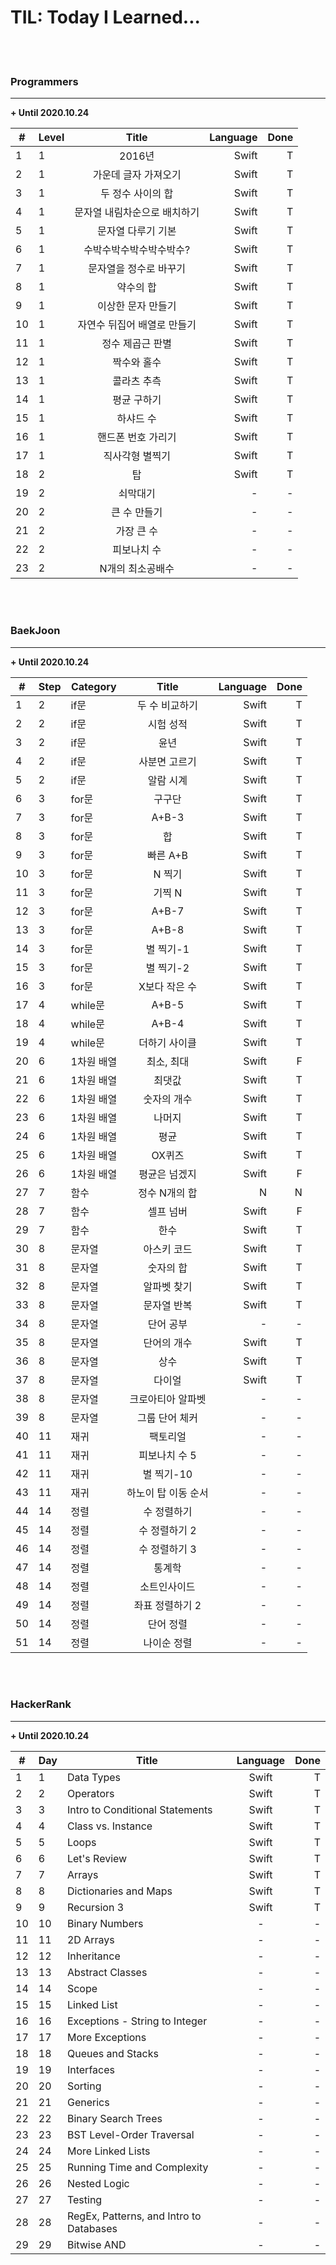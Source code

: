 # TIL: Today I Learned...              

<br><br>

### Programmers
----------------------

**+ Until 2020.10.24**

| <center>#</center> |  <center>Level</center> |  <center>Title</center> |  <center>Language</center> | <center>Done</center> |
|:--------|:--------|:--------:|--------:|--------:|
| 1 | 1 | 2016년 | Swift | T |
| 2 | 1 | 가운데 글자 가져오기 | Swift | T |
| 3 | 1 | 두 정수 사이의 합 | Swift | T |
| 4 | 1 | 문자열 내림차순으로 배치하기 | Swift | T |
| 5 | 1 | 문자열 다루기 기본 | Swift | T |
| 6 | 1 | 수박수박수박수박수박수? | Swift | T |
| 7 | 1 | 문자열을 정수로 바꾸기 | Swift | T |
| 8 | 1 | 약수의 합 | Swift | T |
| 9 | 1 | 이상한 문자 만들기 | Swift | T |
| 10 | 1 | 자연수 뒤집어 배열로 만들기 | Swift | T |
| 11 | 1 | 정수 제곱근 판별 | Swift | T |
| 12 | 1 | 짝수와 홀수 | Swift | T |
| 13 | 1 | 콜라츠 추측 | Swift | T |
| 14 | 1 | 평균 구하기 | Swift | T |
| 15 | 1 | 하샤드 수 | Swift | T |
| 16 | 1 | 핸드폰 번호 가리기 | Swift | T |
| 17 | 1 | 직사각형 별찍기 | Swift | T |
| 18 | 2 | 탑 | Swift | T |
| 19 | 2 | 쇠막대기 | - | - |
| 20 | 2 | 큰 수 만들기 | - | - |
| 21 | 2 | 가장 큰 수 | - | - |
| 22 | 2 | 피보나치 수 | - | - |
| 23 | 2 | N개의 최소공배수 | - | - |

<br><br>

### BaekJoon
----------------------

**+ Until 2020.10.24**

| <center>#</center> |  <center>Step</center>|  <center>Category</center> |  <center>Title</center> |  <center>Language</center> | <center>Done</center> |
|:--------|:--------|:--------|:--------:|--------:|--------:|
| 1 | 2 | if문 | 두 수 비교하기 | Swift | T |
| 2 | 2 | if문 | 시험 성적 | Swift | T |
| 3 | 2 | if문 | 윤년 | Swift | T |
| 4 | 2 | if문 | 사분면 고르기 | Swift | T |
| 5 | 2 | if문 | 알람 시계 | Swift | T |
| 6 | 3 | for문 | 구구단 | Swift | T |
| 7 | 3 | for문 | A+B-3 | Swift | T |
| 8 | 3 | for문 | 합 | Swift | T |
| 9 | 3 | for문 | 빠른 A+B | Swift | T |
| 10 | 3 | for문 | N 찍기 | Swift | T |
| 11 | 3 | for문 | 기찍 N | Swift | T |
| 12 | 3 | for문 | A+B-7 | Swift | T |
| 13 | 3 | for문 | A+B-8 | Swift | T |
| 14 | 3 | for문 | 별 찍기-1 | Swift | T |
| 15 | 3 | for문 | 별 찍기-2 | Swift | T |
| 16 | 3 | for문 | X보다 작은 수 | Swift | T |
| 17 | 4 | while문 | A+B-5 | Swift | T |
| 18 | 4 | while문 | A+B-4 | Swift | T |
| 19 | 4 | while문 | 더하기 사이클 | Swift | T |
| 20 | 6 | 1차원 배열 | 최소, 최대 | Swift | F |
| 21 | 6 | 1차원 배열 | 최댓값 | Swift | T |
| 22 | 6 | 1차원 배열 | 숫자의 개수 | Swift | T |
| 23 | 6 | 1차원 배열 | 나머지 | Swift | T |
| 24 | 6 | 1차원 배열 | 평균 | Swift | T |
| 25 | 6 | 1차원 배열 | OX퀴즈 | Swift | T |
| 26 | 6 | 1차원 배열 | 평균은 넘겠지 | Swift | F |
| 27 | 7 | 함수 | 정수 N개의 합 | N | N |
| 28 | 7 | 함수 | 셀프 넘버 | Swift | F |
| 29 | 7 | 함수 | 한수 | Swift | T |
| 30 | 8 | 문자열 | 아스키 코드 | Swift | T |
| 31 | 8 | 문자열 | 숫자의 합 | Swift | T |
| 32 | 8 | 문자열 | 알파벳 찾기 | Swift | T |
| 33 | 8 | 문자열 | 문자열 반복 | Swift | T |
| 34 | 8 | 문자열 | 단어 공부 | - | - |
| 35 | 8 | 문자열 | 단어의 개수 | Swift | T |
| 36 | 8 | 문자열 | 상수 | Swift | T |
| 37 | 8 | 문자열 | 다이얼 | Swift | T |
| 38 | 8 | 문자열 | 크로아티아 알파벳 | - | - |
| 39 | 8 | 문자열 | 그룹 단어 체커 | - | - |
| 40 | 11 | 재귀 | 팩토리얼 | - | - |
| 41 | 11 | 재귀 | 피보나치 수 5 | - | - |
| 42 | 11 | 재귀 | 별 찍기-10 | - | - |
| 43 | 11 | 재귀 | 하노이 탑 이동 순서 | - | - |
| 44 | 14 | 정렬 | 수 정렬하기 | - | - |
| 45 | 14 | 정렬 | 수 정렬하기 2 | - | - |
| 46 | 14 | 정렬 | 수 정렬하기 3 | - | - |
| 47 | 14 | 정렬 | 통계학 | - | - |
| 48 | 14 | 정렬 | 소트인사이드 | - | - |
| 49 | 14 | 정렬 | 좌표 정렬하기 2 | - | - |
| 50 | 14 | 정렬 | 단어 정렬 | - | - |
| 51 | 14 | 정렬 | 나이순 정렬 | - | - |

<br><br>

### HackerRank
----------------------

**+ Until 2020.10.24**

| <center>#</center> |  <center>Day</center>|  <center>Title</center> |  <center>Language</center> | <center>Done</center> |
|:--------|:--------|:--------|:--------:|--------:|
| 1 | 1 | Data Types | Swift | T |
| 2 | 2 | Operators | Swift | T |
| 3 | 3 | Intro to Conditional Statements | Swift | T |
| 4 | 4 | Class vs. Instance | Swift | T |
| 5 | 5 | Loops | Swift | T |
| 6 | 6 | Let's Review | Swift | T |
| 7 | 7 | Arrays | Swift | T |
| 8 | 8 | Dictionaries and Maps | Swift | T |
| 9 | 9 | Recursion 3 | Swift | T |
| 10 | 10 | Binary Numbers | - | - |
| 11 | 11 | 2D Arrays | - | - |
| 12 | 12 | Inheritance | - | - |
| 13 | 13 | Abstract Classes | - | - |
| 14 | 14 | Scope | - | - |
| 15 | 15 | Linked List | - | - |
| 16 | 16 | Exceptions - String to Integer | - | - |
| 17 | 17 | More Exceptions | - | - |
| 18 | 18 | Queues and Stacks | - | - |
| 19 | 19 | Interfaces | - | - |
| 20 | 20 | Sorting | - | - |
| 21 | 21 | Generics | - | - |
| 22 | 22 | Binary Search Trees | - | - |
| 23 | 23 | BST Level-Order Traversal | - | - |
| 24 | 24 | More Linked Lists | - | - |
| 25 | 25 | Running Time and Complexity | - | - |
| 26 | 26 | Nested Logic | - | - |
| 27 | 27 | Testing | - | - |
| 28 | 28 | RegEx, Patterns, and Intro to Databases | - | - |
| 29 | 29 | Bitwise AND | - | - |
